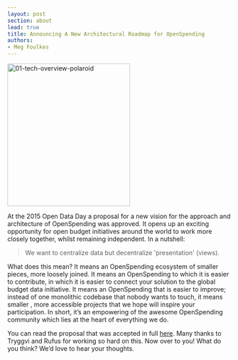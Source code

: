 ```yaml
---
layout: post
section: about
lead: true
title: Announcing A New Architectural Roadmap for OpenSpending
authors:
- Meg Foulkes
---
```



<a href="{{ site.baseurl }}/img/blog/2015/04/01-tech-overview-polaroid.jpg">
    <img class="wp-image-1915 alignright" src="{{ site.baseurl }}/img/blog/2015/04/01-tech-overview-polaroid-257x300.jpg" alt="01-tech-overview-polaroid" width="276" height="320" />
</a>

At the 2015 Open Data Day a proposal for a new vision for the approach
and architecture of OpenSpending was approved. It opens up an exciting
opportunity for open budget initiatives around the world to work more
closely together, whilst remaining independent. In a nutshell:

> We want to centralize data but decentralize 'presentation' (views).

What does this mean? It means an OpenSpending ecosystem of smaller
pieces, more loosely joined. It means an OpenSpending to which it is
easier to contribute, in which it is easier to connect your solution
to the global budget data initiative. It means an OpenSpending that is
easier to improve; instead of one monolithic codebase that nobody
wants to touch, it means smaller , more accessible projects that we
hope will inspire your participation. In short, it’s an empowering of
the awesome OpenSpending community which lies at the heart of
everything we do.

You can read the proposal that was accepted in full <a
href="http://labs.openspending.org/osep/01-approach-and-architecture-of-openspending.html">here</a>. Many
thanks to Tryggvi and Rufus for working so hard on this. Now over to
you! What do you think? We’d love to hear your thoughts.

